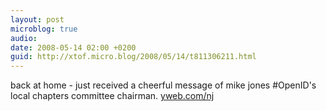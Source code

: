 ```yaml
---
layout: post
microblog: true
audio: 
date: 2008-05-14 02:00 +0200
guid: http://xtof.micro.blog/2008/05/14/t811306211.html
---
```

back at home - just received a cheerful message of mike jones #OpenID's local chapters committee chairman. [yweb.com/nj](http://yweb.com/nj)

